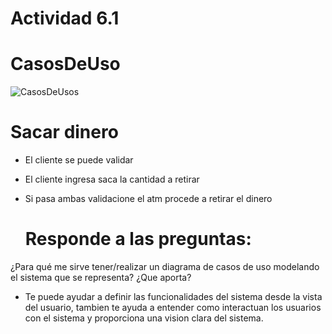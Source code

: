 # Actividad 6.1 
# CasosDeUso


![CasosDeUsos](https://github.com/user-attachments/assets/6e6ff9e9-116a-48d6-9c6d-bc4c167a8eaf)


# Sacar dinero

- El cliente se puede validar
- El cliente ingresa saca la cantidad a retirar
- Si pasa ambas validacione el atm procede a retirar el dinero

  # Responde a las preguntas:
¿Para qué me sirve tener/realizar un diagrama de casos de uso modelando el sistema que se representa? ¿Que aporta?
- Te puede ayudar a definir las funcionalidades del sistema desde la vista del usuario, tambien te ayuda a entender como interactuan los usuarios con el sistema y proporciona una vision clara del sistema.
